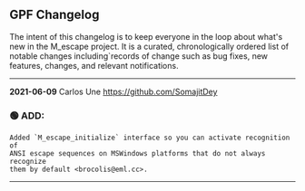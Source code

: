 ## GPF Changelog

The intent of this changelog is to keep everyone in the loop about
what's new in the M_escape project. It is a curated, chronologically ordered
list of notable changes including`records of change such as bug fixes,
new features, changes, and relevant notifications.

---
**2021-06-09**  Carlos Une <https://github.com/SomajitDey>

### :green_circle: ADD:
    Added `M_escape_initialize` interface so you can activate recognition of
    ANSI escape sequences on MSWindows platforms that do not always recognize
    them by default <brocolis@eml.cc>.
---

<!--
### :orange_circle: DIFF:
### :red_circle: FIX:
   - [x] manpage
   - [x] demo program
   - [ ] unit test
**2020-04-01**  John S. Urban  <https://github.com/urbanjost>
-->
